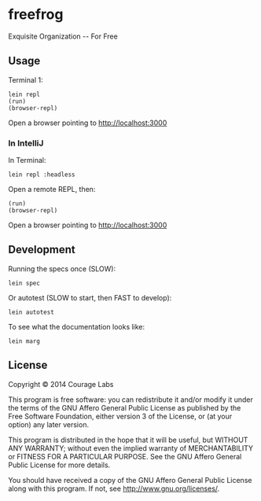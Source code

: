 # freefrog

Exquisite Organization -- For Free

## Usage

Terminal 1:

    lein repl
    (run)
    (browser-repl)
    
Open a browser pointing to [http://localhost:3000](http://localhost:3000)    

### In IntelliJ
    
In Terminal:    

    lein repl :headless
    
Open a remote REPL, then:

    (run)
    (browser-repl)
    
Open a browser pointing to [http://localhost:3000](http://localhost:3000)
    
## Development
    
Running the specs once (SLOW):

    lein spec
    
Or autotest (SLOW to start, then FAST to develop):
    
    lein autotest
    
To see what the documentation looks like:
    
    lein marg

## License

Copyright © 2014 Courage Labs

This program is free software: you can redistribute it and/or modify
it under the terms of the GNU Affero General Public License as published by
the Free Software Foundation, either version 3 of the License, or
(at your option) any later version.

This program is distributed in the hope that it will be useful,
but WITHOUT ANY WARRANTY; without even the implied warranty of
MERCHANTABILITY or FITNESS FOR A PARTICULAR PURPOSE.  See the
GNU Affero General Public License for more details.

You should have received a copy of the GNU Affero General Public License
along with this program.  If not, see <http://www.gnu.org/licenses/>.
